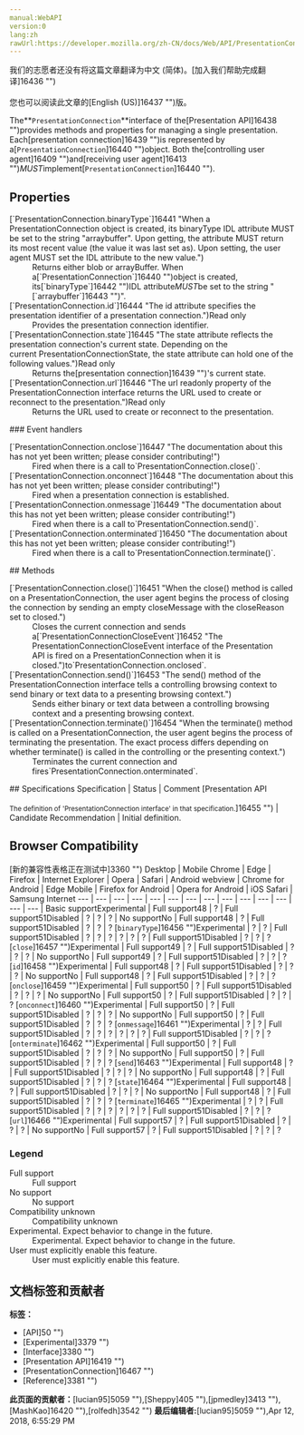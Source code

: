 ```yaml
---
manual:WebAPI
version:0
lang:zh
rawUrl:https://developer.mozilla.org/zh-CN/docs/Web/API/PresentationConnection
---
```




<bdi>我们的志愿者还没有将这篇文章翻译为<bdi>中文 (简体)</bdi>。[加入我们帮助完成翻译]16436 "")<br></br>您也可以阅读此文章的[English (US)]16437 "")版。</bdi>






The**`PresentationConnection`**interface of the[Presentation API]16438 "")provides methods and properties for managing a single presentation. Each[presentation connection]16439 "")is represented by a[`PresentationConnection`]16440 "")object. Both the[controlling user agent]16409 "")and[receiving user agent]16413 "")<em>MUST</em>implement[`PresentationConnection`]16440 "").


## Properties<a name="Properties"></a>
<dl><dt>[`PresentationConnection.binaryType`]16441 "When a PresentationConnection object is created, its binaryType IDL attribute MUST be set to the string "arraybuffer". Upon getting, the attribute MUST return its most recent value (the value it was last set as). Upon setting, the user agent MUST set the IDL attribute to the new value.")</dt><dd>Returns either blob or arrayBuffer. When a[`PresentationConnection`]16440 "")object is created, its[`binaryType`]16442 "")IDL attribute<em>MUST</em>be set to the string &quot;[`arraybuffer`]16443 "")&quot;.</dd><dt>[`PresentationConnection.id`]16444 "The id attribute specifies the presentation identifier of a presentation connection.")Read only</dt><dd>Provides the presentation connection identifier.</dd><dt>[`PresentationConnection.state`]16445 "The state attribute reflects the presentation connection's current state. Depending on the current PresentationConnectionState, the state attribute can hold one of the following values.")Read only</dt><dd>Returns the[presentation connection]16439 "")&#39;s current state.</dd><dt>[`PresentationConnection.url`]16446 "The url readonly property of the PresentationConnection interface returns the URL used to create or reconnect to the presentation.")Read only</dt><dd>Returns the URL used to create or reconnect to the presentation.</dd></dl>
### Event handlers<a name="Event_handlers"></a>
<dl><dt>[`PresentationConnection.onclose`]16447 "The documentation about this has not yet been written; please consider contributing!")</dt><dd>Fired when there is a call to`PresentationConnection.close()`.</dd><dt>[`PresentationConnection.onconnect`]16448 "The documentation about this has not yet been written; please consider contributing!")</dt><dd>Fired when a presentation connection is established.</dd><dt>[`PresentationConnection.onmessage`]16449 "The documentation about this has not yet been written; please consider contributing!")</dt><dd>Fired when there is a call to`PresentationConnection.send()`.</dd><dt>[`PresentationConnection.onterminated`]16450 "The documentation about this has not yet been written; please consider contributing!")</dt><dd>Fired when there is a call to`PresentationConnection.terminate()`.</dd></dl>
## Methods<a name="Methods"></a>
<dl><dt>[`PresentationConnection.close()`]16451 "When the close() method is called on a PresentationConnection, the user agent begins the process of closing the connection by sending an empty closeMessage with the closeReason set to closed.")</dt><dd>Closes the current connection and sends a[`PresentationConnectionCloseEvent`]16452 "The PresentationConnectionCloseEvent interface of the Presentation API is fired on a PresentationConnection when it is closed.")to`PresentationConnection.onclosed`.</dd><dt>[`PresentationConnection.send()`]16453 "The send() method of the PresentationConnection interface tells a controlling browsing context to send binary or text data to a presenting browsing context.")</dt><dd>Sends either binary or text data between a controlling browsing context and a presenting browsing context.</dd><dt>[`PresentationConnection.terminate()`]16454 "When the terminate() method is called on a PresentationConnection, the user agent begins the process of terminating the presentation. The exact process differs depending on whether terminate() is called in the controlling or the presenting context.")</dt><dd>Terminates the current connection and fires`PresentationConnection.onterminated`.</dd></dl>
## Specifications<a name="Specifications"></a>
Specification | Status | Comment 
[Presentation API<br></br><small>The definition of &#39;PresentationConnection interface&#39; in that specification.</small>]16455 "") | Candidate Recommendation | Initial definition. 


## Browser Compatibility<a name="Browser_Compatibility"></a>
[新的兼容性表格正在测试中<i></i>]3360 "")
<abbr>Desktop<i></i></abbr> | <abbr>Mobile<i></i></abbr> 
<abbr>Chrome<i></i></abbr> | <abbr>Edge<i></i></abbr> | <abbr>Firefox<i></i></abbr> | <abbr>Internet Explorer<i></i></abbr> | <abbr>Opera<i></i></abbr> | <abbr>Safari<i></i></abbr> | <abbr>Android webview<i></i></abbr> | <abbr>Chrome for Android<i></i></abbr> | <abbr>Edge Mobile<i></i></abbr> | <abbr>Firefox for Android<i></i></abbr> | <abbr>Opera for Android<i></i></abbr> | <abbr>iOS Safari<i></i></abbr> | <abbr>Samsung Internet<i></i></abbr> 
 ---  |  ---  |  ---  |  ---  |  ---  |  ---  |  ---  |  ---  |  ---  |  ---  |  ---  |  ---  |  ---  |  ---  | 
Basic support<abbr>Experimental<i></i></abbr> | <abbr>Full support</abbr>48 | <abbr>?</abbr> | <abbr>Full support</abbr>51<abbr>Disabled<i></i></abbr> | <abbr>?</abbr> | <abbr>?</abbr> | <abbr>?</abbr> | <abbr>No support</abbr>No | <abbr>Full support</abbr>48 | <abbr>?</abbr> | <abbr>Full support</abbr>51<abbr>Disabled<i></i></abbr> | <abbr>?</abbr> | <abbr>?</abbr> | <abbr>?</abbr> 
[`binaryType`]16456 "")<abbr>Experimental<i></i></abbr> | <abbr>?</abbr> | <abbr>?</abbr> | <abbr>Full support</abbr>51<abbr>Disabled<i></i></abbr> | <abbr>?</abbr> | <abbr>?</abbr> | <abbr>?</abbr> | <abbr>?</abbr> | <abbr>?</abbr> | <abbr>?</abbr> | <abbr>Full support</abbr>51<abbr>Disabled<i></i></abbr> | <abbr>?</abbr> | <abbr>?</abbr> | <abbr>?</abbr> 
[`close`]16457 "")<abbr>Experimental<i></i></abbr> | <abbr>Full support</abbr>49 | <abbr>?</abbr> | <abbr>Full support</abbr>51<abbr>Disabled<i></i></abbr> | <abbr>?</abbr> | <abbr>?</abbr> | <abbr>?</abbr> | <abbr>No support</abbr>No | <abbr>Full support</abbr>49 | <abbr>?</abbr> | <abbr>Full support</abbr>51<abbr>Disabled<i></i></abbr> | <abbr>?</abbr> | <abbr>?</abbr> | <abbr>?</abbr> 
[`id`]16458 "")<abbr>Experimental<i></i></abbr> | <abbr>Full support</abbr>48 | <abbr>?</abbr> | <abbr>Full support</abbr>51<abbr>Disabled<i></i></abbr> | <abbr>?</abbr> | <abbr>?</abbr> | <abbr>?</abbr> | <abbr>No support</abbr>No | <abbr>Full support</abbr>48 | <abbr>?</abbr> | <abbr>Full support</abbr>51<abbr>Disabled<i></i></abbr> | <abbr>?</abbr> | <abbr>?</abbr> | <abbr>?</abbr> 
[`onclose`]16459 "")<abbr>Experimental<i></i></abbr> | <abbr>Full support</abbr>50 | <abbr>?</abbr> | <abbr>Full support</abbr>51<abbr>Disabled<i></i></abbr> | <abbr>?</abbr> | <abbr>?</abbr> | <abbr>?</abbr> | <abbr>No support</abbr>No | <abbr>Full support</abbr>50 | <abbr>?</abbr> | <abbr>Full support</abbr>51<abbr>Disabled<i></i></abbr> | <abbr>?</abbr> | <abbr>?</abbr> | <abbr>?</abbr> 
[`onconnect`]16460 "")<abbr>Experimental<i></i></abbr> | <abbr>Full support</abbr>50 | <abbr>?</abbr> | <abbr>Full support</abbr>51<abbr>Disabled<i></i></abbr> | <abbr>?</abbr> | <abbr>?</abbr> | <abbr>?</abbr> | <abbr>No support</abbr>No | <abbr>Full support</abbr>50 | <abbr>?</abbr> | <abbr>Full support</abbr>51<abbr>Disabled<i></i></abbr> | <abbr>?</abbr> | <abbr>?</abbr> | <abbr>?</abbr> 
[`onmessage`]16461 "")<abbr>Experimental<i></i></abbr> | <abbr>?</abbr> | <abbr>?</abbr> | <abbr>Full support</abbr>51<abbr>Disabled<i></i></abbr> | <abbr>?</abbr> | <abbr>?</abbr> | <abbr>?</abbr> | <abbr>?</abbr> | <abbr>?</abbr> | <abbr>?</abbr> | <abbr>Full support</abbr>51<abbr>Disabled<i></i></abbr> | <abbr>?</abbr> | <abbr>?</abbr> | <abbr>?</abbr> 
[`onterminate`]16462 "")<abbr>Experimental<i></i></abbr> | <abbr>Full support</abbr>50 | <abbr>?</abbr> | <abbr>Full support</abbr>51<abbr>Disabled<i></i></abbr> | <abbr>?</abbr> | <abbr>?</abbr> | <abbr>?</abbr> | <abbr>No support</abbr>No | <abbr>Full support</abbr>50 | <abbr>?</abbr> | <abbr>Full support</abbr>51<abbr>Disabled<i></i></abbr> | <abbr>?</abbr> | <abbr>?</abbr> | <abbr>?</abbr> 
[`send`]16463 "")<abbr>Experimental<i></i></abbr> | <abbr>Full support</abbr>48 | <abbr>?</abbr> | <abbr>Full support</abbr>51<abbr>Disabled<i></i></abbr> | <abbr>?</abbr> | <abbr>?</abbr> | <abbr>?</abbr> | <abbr>No support</abbr>No | <abbr>Full support</abbr>48 | <abbr>?</abbr> | <abbr>Full support</abbr>51<abbr>Disabled<i></i></abbr> | <abbr>?</abbr> | <abbr>?</abbr> | <abbr>?</abbr> 
[`state`]16464 "")<abbr>Experimental<i></i></abbr> | <abbr>Full support</abbr>48 | <abbr>?</abbr> | <abbr>Full support</abbr>51<abbr>Disabled<i></i></abbr> | <abbr>?</abbr> | <abbr>?</abbr> | <abbr>?</abbr> | <abbr>No support</abbr>No | <abbr>Full support</abbr>48 | <abbr>?</abbr> | <abbr>Full support</abbr>51<abbr>Disabled<i></i></abbr> | <abbr>?</abbr> | <abbr>?</abbr> | <abbr>?</abbr> 
[`terminate`]16465 "")<abbr>Experimental<i></i></abbr> | <abbr>?</abbr> | <abbr>?</abbr> | <abbr>Full support</abbr>51<abbr>Disabled<i></i></abbr> | <abbr>?</abbr> | <abbr>?</abbr> | <abbr>?</abbr> | <abbr>?</abbr> | <abbr>?</abbr> | <abbr>?</abbr> | <abbr>Full support</abbr>51<abbr>Disabled<i></i></abbr> | <abbr>?</abbr> | <abbr>?</abbr> | <abbr>?</abbr> 
[`url`]16466 "")<abbr>Experimental<i></i></abbr> | <abbr>Full support</abbr>57 | <abbr>?</abbr> | <abbr>Full support</abbr>51<abbr>Disabled<i></i></abbr> | <abbr>?</abbr> | <abbr>?</abbr> | <abbr>?</abbr> | <abbr>No support</abbr>No | <abbr>Full support</abbr>57 | <abbr>?</abbr> | <abbr>Full support</abbr>51<abbr>Disabled<i></i></abbr> | <abbr>?</abbr> | <abbr>?</abbr> | <abbr>?</abbr> 


### Legend<a name="Legend"></a>
<dl><dt><abbr>Full support</abbr></dt><dd>Full support</dd><dt><abbr>No support</abbr></dt><dd>No support</dd><dt><abbr>Compatibility unknown</abbr></dt><dd>Compatibility unknown</dd><dt><abbr>Experimental. Expect behavior to change in the future.<i></i></abbr></dt><dd>Experimental. Expect behavior to change in the future.</dd><dt><abbr>User must explicitly enable this feature.<i></i></abbr></dt><dd>User must explicitly enable this feature.</dd></dl>



## 文档标签和贡献者
**标签：**
* [API]50 "")
* [Experimental]3379 "")
* [Interface]3380 "")
* [Presentation API]16419 "")
* [PresentationConnection]16467 "")
* [Reference]3381 "")

**此页面的贡献者：**[lucian95]5059 ""),[Sheppy]405 ""),[jpmedley]3413 ""),[MashKao]16420 ""),[rolfedh]3542 "")
**最后编辑者:**[lucian95]5059 ""),<time>Apr 12, 2018, 6:55:29 PM</time>


